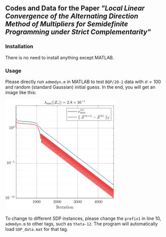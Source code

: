 ## Codes and Data for the Paper *"Local Linear Convergence of the Alternating Direction Method of Multipliers for Semidefinite Programming under Strict Complementarity"*

### Installation

There is no need to install anything except MATLAB. 

### Usage 

Please directly run `admmdyn.m` in MATLAB to test `BQP/20-1` data with $\sigma = 100$ and random (standard Gaussian) initial guess. In the end, you will get an image like this:

<img src="./admmdyn-data/BQP-r1/20-1/demo.png" style="zoom:50%;" />

To change to different SDP instances, please change the `prefix1` in line 10, `admmdyn.m` to other tags, such as `theta-12`. The program will automatically load `SDP_data.mat` for that tag. 
